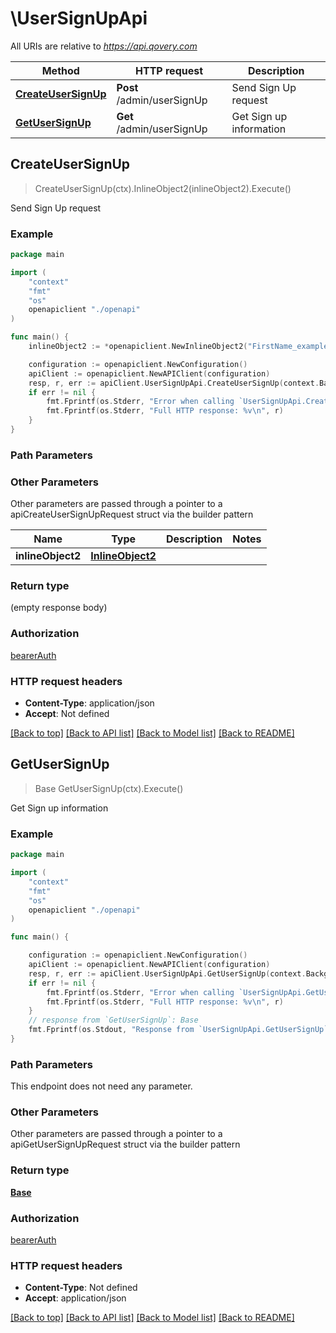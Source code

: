 # \UserSignUpApi

All URIs are relative to *https://api.qovery.com*

Method | HTTP request | Description
------------- | ------------- | -------------
[**CreateUserSignUp**](UserSignUpApi.md#CreateUserSignUp) | **Post** /admin/userSignUp | Send Sign Up request
[**GetUserSignUp**](UserSignUpApi.md#GetUserSignUp) | **Get** /admin/userSignUp | Get Sign up information



## CreateUserSignUp

> CreateUserSignUp(ctx).InlineObject2(inlineObject2).Execute()

Send Sign Up request



### Example

```go
package main

import (
    "context"
    "fmt"
    "os"
    openapiclient "./openapi"
)

func main() {
    inlineObject2 := *openapiclient.NewInlineObject2("FirstName_example", "LastName_example", "UserEmail_example", "TypeOfUse_example", "QoveryUsage_example") // InlineObject2 |  (optional)

    configuration := openapiclient.NewConfiguration()
    apiClient := openapiclient.NewAPIClient(configuration)
    resp, r, err := apiClient.UserSignUpApi.CreateUserSignUp(context.Background()).InlineObject2(inlineObject2).Execute()
    if err != nil {
        fmt.Fprintf(os.Stderr, "Error when calling `UserSignUpApi.CreateUserSignUp``: %v\n", err)
        fmt.Fprintf(os.Stderr, "Full HTTP response: %v\n", r)
    }
}
```

### Path Parameters



### Other Parameters

Other parameters are passed through a pointer to a apiCreateUserSignUpRequest struct via the builder pattern


Name | Type | Description  | Notes
------------- | ------------- | ------------- | -------------
 **inlineObject2** | [**InlineObject2**](InlineObject2.md) |  | 

### Return type

 (empty response body)

### Authorization

[bearerAuth](../README.md#bearerAuth)

### HTTP request headers

- **Content-Type**: application/json
- **Accept**: Not defined

[[Back to top]](#) [[Back to API list]](../README.md#documentation-for-api-endpoints)
[[Back to Model list]](../README.md#documentation-for-models)
[[Back to README]](../README.md)


## GetUserSignUp

> Base GetUserSignUp(ctx).Execute()

Get Sign up information



### Example

```go
package main

import (
    "context"
    "fmt"
    "os"
    openapiclient "./openapi"
)

func main() {

    configuration := openapiclient.NewConfiguration()
    apiClient := openapiclient.NewAPIClient(configuration)
    resp, r, err := apiClient.UserSignUpApi.GetUserSignUp(context.Background()).Execute()
    if err != nil {
        fmt.Fprintf(os.Stderr, "Error when calling `UserSignUpApi.GetUserSignUp``: %v\n", err)
        fmt.Fprintf(os.Stderr, "Full HTTP response: %v\n", r)
    }
    // response from `GetUserSignUp`: Base
    fmt.Fprintf(os.Stdout, "Response from `UserSignUpApi.GetUserSignUp`: %v\n", resp)
}
```

### Path Parameters

This endpoint does not need any parameter.

### Other Parameters

Other parameters are passed through a pointer to a apiGetUserSignUpRequest struct via the builder pattern


### Return type

[**Base**](Base.md)

### Authorization

[bearerAuth](../README.md#bearerAuth)

### HTTP request headers

- **Content-Type**: Not defined
- **Accept**: application/json

[[Back to top]](#) [[Back to API list]](../README.md#documentation-for-api-endpoints)
[[Back to Model list]](../README.md#documentation-for-models)
[[Back to README]](../README.md)

